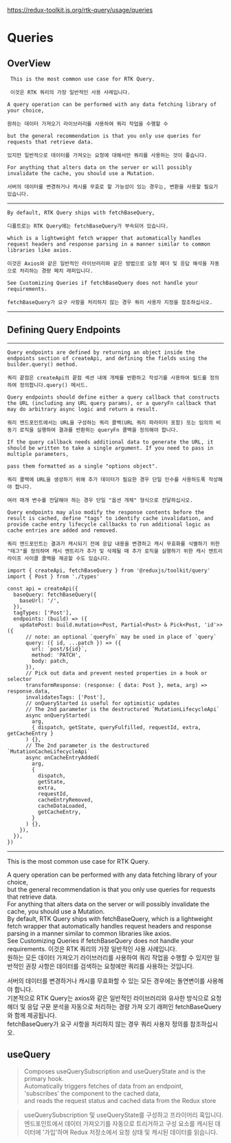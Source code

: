<https://redux-toolkit.js.org/rtk-query/usage/queries>

# Queries

## OverView

     This is the most common use case for RTK Query.

     이것은 RTK 쿼리의 가장 일반적인 사용 사례입니다.

    A query operation can be performed with any data fetching library of your choice,

    원하는 데이터 가져오기 라이브러리를 사용하여 쿼리 작업을 수행할 수

    but the general recommendation is that you only use queries for requests that retrieve data.

    있지만 일반적으로 데이터를 가져오는 요청에 대해서만 쿼리를 사용하는 것이 좋습니다.

    For anything that alters data on the server or will possibly invalidate the cache, you should use a Mutation.

    서버의 데이터를 변경하거나 캐시를 무효로 할 가능성이 있는 경우는, 변환을 사용할 필요가 있습니다.

---

    By default, RTK Query ships with fetchBaseQuery,

    디폴트로는 RTK Query에는 fetchBaseQuery가 부속되어 있습니다.

    which is a lightweight fetch wrapper that automatically handles request headers and response parsing in a manner similar to common libraries like axios.

    이것은 Axios와 같은 일반적인 라이브러리와 같은 방법으로 요청 헤더 및 응답 해석을 자동으로 처리하는 경량 페치 래퍼입니다.

    See Customizing Queries if fetchBaseQuery does not handle your requirements.

    fetchBaseQuery가 요구 사항을 처리하지 않는 경우 쿼리 사용자 지정을 참조하십시오.

---

## Defining Query Endpoints​

---

    Query endpoints are defined by returning an object inside the endpoints section of createApi, and defining the fields using the builder.query() method.

    쿼리 끝점은 createApi의 끝점 섹션 내에 개체를 반환하고 작성기를 사용하여 필드를 정의하여 정의합니다.query() 메서드.

    Query endpoints should define either a query callback that constructs the URL (including any URL query params), or a queryFn callback that may do arbitrary async logic and return a result.

    쿼리 엔드포인트에서는 URL을 구성하는 쿼리 콜백(URL 쿼리 파라미터 포함) 또는 임의의 비동기 로직을 실행하여 결과를 반환하는 queryFn 콜백을 정의해야 합니다.

    If the query callback needs additional data to generate the URL, it should be written to take a single argument. If you need to pass in multiple parameters,

    pass them formatted as a single "options object".

    쿼리 콜백에 URL을 생성하기 위해 추가 데이터가 필요한 경우 단일 인수를 사용하도록 작성해야 합니다.

    여러 매개 변수를 전달해야 하는 경우 단일 "옵션 개체" 형식으로 전달하십시오.

    Query endpoints may also modify the response contents before the result is cached, define "tags" to identify cache invalidation, and provide cache entry lifecycle callbacks to run additional logic as cache entries are added and removed.

    쿼리 엔드포인트는 결과가 캐시되기 전에 응답 내용을 변경하고 캐시 무효화를 식별하기 위한 "태그"를 정의하며 캐시 엔트리가 추가 및 삭제될 때 추가 로직을 실행하기 위한 캐시 엔트리 라이프 사이클 콜백을 제공할 수도 있습니다.

```
import { createApi, fetchBaseQuery } from '@reduxjs/toolkit/query'
import { Post } from './types'

const api = createApi({
  baseQuery: fetchBaseQuery({
    baseUrl: '/',
  }),
  tagTypes: ['Post'],
  endpoints: (build) => ({
    updatePost: build.mutation<Post, Partial<Post> & Pick<Post, 'id'>>({
      // note: an optional `queryFn` may be used in place of `query`
      query: ({ id, ...patch }) => ({
        url: `post/${id}`,
        method: 'PATCH',
        body: patch,
      }),
      // Pick out data and prevent nested properties in a hook or selector
      transformResponse: (response: { data: Post }, meta, arg) => response.data,
      invalidatesTags: ['Post'],
      // onQueryStarted is useful for optimistic updates
      // The 2nd parameter is the destructured `MutationLifecycleApi`
      async onQueryStarted(
        arg,
        { dispatch, getState, queryFulfilled, requestId, extra, getCacheEntry }
      ) {},
      // The 2nd parameter is the destructured `MutationCacheLifecycleApi`
      async onCacheEntryAdded(
        arg,
        {
          dispatch,
          getState,
          extra,
          requestId,
          cacheEntryRemoved,
          cacheDataLoaded,
          getCacheEntry,
        }
      ) {},
    }),
  }),
})
```

---

This is the most common use case for RTK Query.

A query operation can be performed with any data fetching library of your choice,  
but the general recommendation is that you only use queries for requests that retrieve data.  
For anything that alters data on the server or will possibly invalidate the cache, you should use a Mutation.  
By default, RTK Query ships with fetchBaseQuery, which is a lightweight fetch wrapper that automatically handles request headers and response parsing in a manner similar to common libraries like axios.  
See Customizing Queries if fetchBaseQuery does not handle your requirements.
이것은 RTK 쿼리의 가장 일반적인 사용 사례입니다.  
원하는 모든 데이터 가져오기 라이브러리를 사용하여 쿼리 작업을 수행할 수 있지만 일반적인 권장 사항은 데이터를 검색하는 요청에만 쿼리를 사용하는 것입니다.

서버의 데이터를 변경하거나 캐시를 무효화할 수 있는 모든 경우에는 돌연변이를 사용해야 합니다.  
기본적으로 RTK Query는 axios와 같은 일반적인 라이브러리와 유사한 방식으로 요청
헤더 및 응답 구문 분석을 자동으로 처리하는 경량 가져 오기 래퍼인 fetchBaseQuery와 함께 제공됩니다.  
fetchBaseQuery가 요구 사항을 처리하지 않는 경우 쿼리 사용자 정의를 참조하십시오.

## useQuery

> Composes useQuerySubscription and useQueryState and is the primary hook.  
> Automatically triggers fetches of data from an endpoint,  
> 'subscribes' the component to the cached data,  
> and reads the request status and cached data from the Redux store

> useQuerySubscription 및 useQueryState를 구성하고 프라이머리 훅입니다.  
> 엔드포인트에서 데이터 가져오기를 자동으로 트리거하고 구성 요소를 캐시된 데이터에 '가입'하며 Redux 저장소에서 요청 상태 및 캐시된 데이터를 읽습니다.
